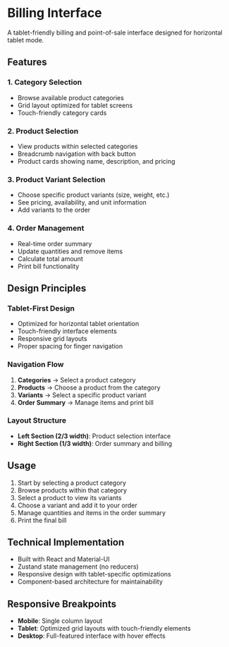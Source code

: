 # Billing Interface

A tablet-friendly billing and point-of-sale interface designed for horizontal tablet mode.

## Features

### 1. Category Selection

- Browse available product categories
- Grid layout optimized for tablet screens
- Touch-friendly category cards

### 2. Product Selection

- View products within selected categories
- Breadcrumb navigation with back button
- Product cards showing name, description, and pricing

### 3. Product Variant Selection

- Choose specific product variants (size, weight, etc.)
- See pricing, availability, and unit information
- Add variants to the order

### 4. Order Management

- Real-time order summary
- Update quantities and remove items
- Calculate total amount
- Print bill functionality

## Design Principles

### Tablet-First Design

- Optimized for horizontal tablet orientation
- Touch-friendly interface elements
- Responsive grid layouts
- Proper spacing for finger navigation

### Navigation Flow

1. **Categories** → Select a product category
2. **Products** → Choose a product from the category
3. **Variants** → Select a specific product variant
4. **Order Summary** → Manage items and print bill

### Layout Structure

- **Left Section (2/3 width)**: Product selection interface
- **Right Section (1/3 width)**: Order summary and billing

## Usage

1. Start by selecting a product category
2. Browse products within that category
3. Select a product to view its variants
4. Choose a variant and add it to your order
5. Manage quantities and items in the order summary
6. Print the final bill

## Technical Implementation

- Built with React and Material-UI
- Zustand state management (no reducers)
- Responsive design with tablet-specific optimizations
- Component-based architecture for maintainability

## Responsive Breakpoints

- **Mobile**: Single column layout
- **Tablet**: Optimized grid layouts with touch-friendly elements
- **Desktop**: Full-featured interface with hover effects
